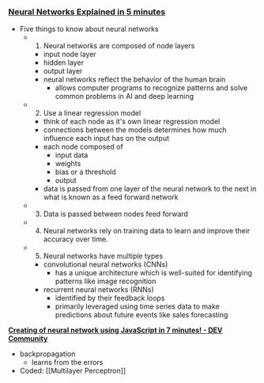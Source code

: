 

### **[Neural Networks Explained in 5 minutes](https://www.youtube.com/watch?v=jmmW0F0biz0&ab_channel=IBMTechnology)**

* Five things to know about neural networks 
	* 1. Neural networks are composed of node layers
		* input node layer
		* hidden layer
		* output layer
		* neural networks reflect the behavior of the human brain
			* allows computer programs to recognize patterns and solve common problems in AI and deep learning
	* 2. Use a linear regression model
		* think of each node as it's own linear regression model
		* connections between the models determines how much influence each input has on the output
		* each node composed of 
			* input data
			* weights
			* bias or a threshold
			* output
		* data is passed from one layer of the neural network to the next in what is known as a feed forward network 
	* 3. Data is passed between nodes feed forward
	* 4. Neural networks rely on training data to learn and improve their accuracy over time.
	* 5. Neural networks have multiple types 
		* convolutional neural networks (CNNs)
			* has a unique architecture which is well-suited for identifying patterns like image recognition
		* recurrent neural networks (RNNs) 
			* identified by their feedback loops
			* primarily leveraged using time series data to make predictions about future events like sales forecasting


**[Creating of neural network using JavaScript in 7 minutes! - DEV Community](https://dev.to/liashchynskyi/creating-of-neural-network-using-javascript-in-7minutes-o21)**

* backpropagation
	* learns from the errors
* Coded: [[Multilayer Perceptron]]
